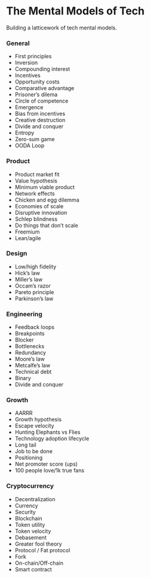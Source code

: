 # The Mental Models of Tech
Building a latticework of tech mental models.

### General
* First principles
* Inversion
* Compounding interest 
* Incentives
* Opportunity costs 
* Comparative advantage 
* Prisoner’s dilema 
* Circle of competence 
* Emergence
* Bias from incentives 
* Creative destruction
* Divide and conquer
* Entropy 
* Zero-sum game
* OODA Loop 
### Product 
* Product market fit
* Value hypothesis 
* Minimum viable product 
* Network effects
* Chicken and egg dilemma 
* Economies of scale
* Disruptive innovation
* Schlep blindness 
* Do things that don’t scale 
* Freemium
* Lean/agile
### Design
* Low/high fidelity
* Hick’s law
* Miller’s law
* Occam’s razor
* Pareto principle
* Parkinson’s law
### Engineering 
* Feedback loops
* Breakpoints
* Blocker
* Bottlenecks
* Redundancy 
* Moore’s law
* Metcalfe’s law
* Technical debt 
* Binary 
* Divide and conquer 
### Growth
* AARRR
* Growth hypothesis 
* Escape velocity
* Hunting Elephants vs Flies
* Technology adoption lifecycle
* Long tail 
* Job to be done
* Positioning 
* Net promoter score (ups)
* 100 people love/1k true fans
### Cryptocurrency
* Decentralization 
* Currency
* Security
* Blockchain
* Token utility 
* Token velocity 
* Debasement
* Greater fool theory
* Protocol / Fat protocol 
* Fork
* On-chain/Off-chain
* Smart contract

